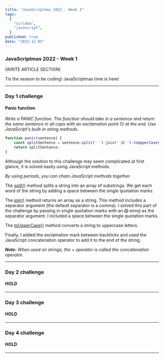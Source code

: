 ```yaml
---
title: "JavaScriptmas 2022 - Week 1"
tags:
  [
    "scrimba",
    "javascript",
  ]
published: true
date: "2022-12-05"
---
```


### JavaScriptmas 2022 - Week 1
(WRITE ARTICLE SECTION)

Tis the season to be coding! JavaScriptmas time is here!

---

### Day 1 challenge
#### Panic function
*Write a PANIC function. The function should take in a sentence and return the same sentence in all caps with an exclamation point (!) at the end. Use JavaScript's built-in string methods.* 

```javascript
function panic(sentence) {
    const splitSentence = sentence.split(' ').join(' 😱 ').toUpperCase() + `!`;
    return splitSentence;
}
```

Although the solution to this challenge may seem complicated at first glance, it is solved easily using JavaScript methods.

*By using periods, you can chain JavaScript methods together.*

The [split()](https://www.w3schools.com/jsref/jsref_split.asp) method splits a string into an array of substrings. We get each word of the string by adding a space between the single quotation marks.

The [join()](https://www.w3schools.com/jsref/jsref_join.asp) method returns an array as a string. This method includes a separator argument (the default separator is a comma). I solved this part of the challenge by passing in single quotation marks with an 😱 emoji as the separator argument. I included a space between the single quotation marks.

The [toUpperCase()](https://www.w3schools.com/jsref/jsref_touppercase.asp) method converts a string to uppercase letters. 

Finally, I added the exclamation mark between backticks and used the JavaScript concatenation operator to add it to the end of the string.

***Note:*** *When used on strings, the + operator is called the concatenation operator.*

---

### Day 2 challenge
#### HOLD

---

### Day 3 challenge
#### HOLD

---

### Day 4 challenge
#### HOLD

---